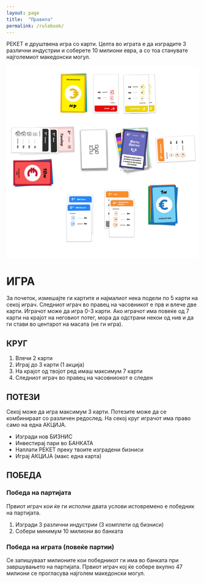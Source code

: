 ```yaml
---
layout: page
title:  "Правила"
permalink: /rulebook/
---
```


РЕКЕТ е друштвена игра со карти. Целта во играта е да изградите 3 различни индустрии и соберете 10 милиони евра, а со тоа станувате најголемиот македонски могул. 

![Image](/assets/images/table.svg)

# ИГРА
За почеток, измешајте ги картите и најмалиот нека подели по 5 карти на секој играч. Следниот играч во правец на часовникот е прв и влече две карти. Играчот може да игра 0-3 карти. Ако играчот има повеќе од 7 карти на крајот на неговиот потег, мора да одстрани некои од нив и да ги стави во центарот на масата (не ги игра).

## КРУГ

1. Влечи 2 карти
2. Играј до 3 карти (1 акција)
3. На крајот од твојот ред имаш максимум 7 карти
4. Следниот играч во правец на часовниокот е следен

## ПОТЕЗИ

Секој може да игра максимум 3 карти. Потезите може да се комбинираат со различен редослед. На секој круг играчот има право само на една АКЦИЈА.
- Изгради нов БИЗНИС
- Инвестирај пари во БАНКАТА
- Наплати РЕКЕТ преку твоите изградени бизниси
- Играј АКЦИЈА (макс една карта)

## ПОБЕДА

### Победа на партијата

Првиот играч кои ќе ги исполни двата услови истовремено е победник на партијата.
1. Изгради 3 различни индустрии (3 комплети од бизниси)
2. Собери минимум 10 милиони во банката

### Победа на играта (повеќе партии)

Се запишуваат милионите кои победникот ги има во банката при завршувањето на партијата. Првиот играч кој ќе собере вкупно 47 милиони се прогласува најголем македонски могул.